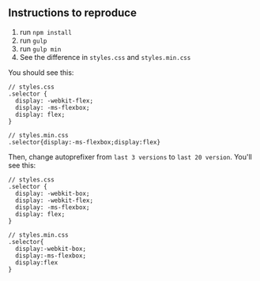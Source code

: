 ## Instructions to reproduce

1. run `npm install`
2. run `gulp`
3. run `gulp min`
4. See the difference in `styles.css` and `styles.min.css`

You should see this:

```
// styles.css
.selector {
  display: -webkit-flex;
  display: -ms-flexbox;
  display: flex;
}

// styles.min.css
.selector{display:-ms-flexbox;display:flex}
```

Then, change autoprefixer from `last 3 versions` to `last 20 version`. You'll see this:

```
// styles.css
.selector {
  display: -webkit-box;
  display: -webkit-flex;
  display: -ms-flexbox;
  display: flex;
}

// styles.min.css
.selector{
  display:-webkit-box;
  display:-ms-flexbox;
  display:flex
}
```